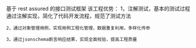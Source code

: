 基于 rest assured 的接口测试框架
该工程优势：
    1，注解测试，基本的测试过程通过注解实现，简化了代码开发流程，规范了测试方法
    
    2，通过对象管理用例，实现用例工程化管理，数据重复利用，多样化传参
    
    3，通过jsonschema断言响应结果，实现全面校验，提高工程质量
  
    
    
